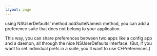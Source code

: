 ```yaml
---
layout: page
---
```


using NSUserDefaults' method addSuiteNamed: method, you can add a preference suite that does not belong to your application.

This way, you can share preferences between two apps like a config app and a daemon, all through the nice NSUserDefaults interface. (But, if you want to set individual prefs in a suite, you'll want to use CFPreferences.)
